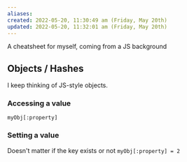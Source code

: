 ```yaml
---
aliases: 
created: 2022-05-20, 11:30:49 am (Friday, May 20th)
updated: 2022-05-20, 11:32:01 am (Friday, May 20th)
---
```

A cheatsheet for myself, coming from a JS background

## Objects / Hashes
I keep thinking of JS-style objects.

### Accessing a value
`myObj[:property]`

### Setting a value
Doesn't matter if the key exists or not
`myObj[:property] = 2`